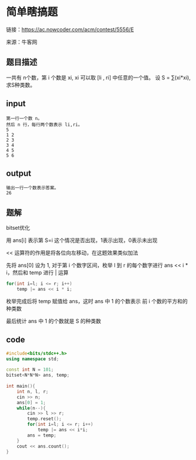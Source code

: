# 简单瞎搞题

链接：https://ac.nowcoder.com/acm/contest/5556/E

来源：牛客网

## 题目描述

一共有 n个数，第 i 个数是 xi, 
xi 可以取 [li , ri] 中任意的一个值。
设 S = ∑(xi*xi),求S种类数。
​
## input
```
第一行一个数 n。 
然后 n 行，每行两个数表示 li,ri。
5
1 2
2 3
3 4
4 5
5 6
```

## output

```
输出一行一个数表示答案。
26
```

## 题解

bitset优化

用 ans[i] 表示第 S=i 这个情况是否出现，1表示出现，0表示未出现

<< 运算符的作用是将各位向左移动，在这题效果类似加法

先将 ans[0] 设为 1, 对于第 i 个数字区间，枚举 l 到 r 的每个数字进行 ans << i * i，然后和 temp 进行 | 运算 

``` cpp
for(int i=l; i <= r; i++)
    temp |= ans << i * i;
```

枚举完成后将 temp 赋值给 ans，这时 ans 中 1 的个数表示 前 i 个数的平方和的种类数 

最后统计 ans 中 1 的个数就是 S 的种类数

## code

``` cpp
#include<bits/stdc++.h>
using namespace std;
 
const int N = 101;
bitset<N*N*N> ans, temp;
 
int main(){
    int n, l, r;
    cin >> n;
    ans[0] = 1;
    while(n--){
        cin >> l >> r;
        temp.reset();
        for(int i=l; i <= r; i++)
            temp |= ans << i*i;
        ans = temp;
    }
    cout << ans.count();
}
```